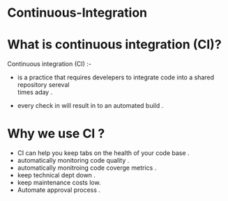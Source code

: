 # Continuous-Integration
                 
# What is continuous integration (CI)?
Continuous integration (CI) :-

-  is a practice that requires develepers to integrate code into a shared repository sereval  
times aday .

-  every check in will result in to an automated build .

# Why we use CI ?
- CI can help you keep tabs on the health of your code base .
- automatically monitoring  code quality .
- automatically monitroing code coverge metrics .
- keep technical dept down .
- keep maintenance costs low.
- Automate approval process .
